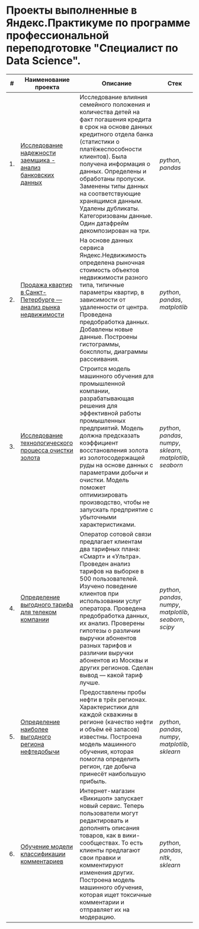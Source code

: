 # Проекты выполненные в Яндекс.Практикуме по программе профессиональной переподготовке "Специалист по Data Science".
                             
| #    | Наименование проекта                | Описание                                                     | Стек                                                         |
| ---- | ------------------------------------------------------------ | ------------------------------------------------------------ | ------------------------------------------------------------ |
| 1.   | [Исследование надежности заемщика - анализ банковских данных](https://github.com/Novikova-EA/yandex_praktikum_projects/tree/main/Analysis%20of%20bank%20data) | Исследование влияния семейного положения и количества детей на факт погашения кредита в срок на основе данных кредитного отдела банка (статистики о платёжеспособности клиентов). Была получена информация о данных. Определены и обработаны пропуски. Заменены типы данных на соответствующие хранящимся данным. Удалены дубликаты. Категоризованы данные. Один датафрейм декомпозирован на три. | *python*, *pandas*       |
| 2.   | [Продажа квартир в Санкт-Петербурге — анализ рынка недвижимости](https://github.com/Novikova-EA/yandex_praktikum_projects/tree/main/Analysis_of_real_estate) | На основе данных сервиса Яндекс.Недвижимость определена рыночная стоимость объектов недвижимости разного типа, типичные параметры квартир, в зависимости от удаленности от центра. Проведена предобработка данных. Добавлены новые данные. Построены гистограммы, боксплоты, диаграммы рассеивания. | *python*, *pandas*,  *matplotlib*     |
| 3.   | [Исследование технологического процесса очистки золота](https://github.com/Novikova-EA/yandex_praktikum_projects/tree/main/Gold%20Recovery) | Строится модель машинного обучения для промышленной компании, разрабатывающая решения для эффективной работы промышленных предприятий. Модель должна предсказать коэффициент восстановления золота из золотосодержащей руды на основе данных с параметрами добычи и очистки. Модель поможет оптимизировать производство, чтобы не запускать предприятие с убыточными характеристиками. | *python*, *pandas*, *numpy*, *sklearn*, *matplotlib*, *seaborn* |
| 4.   | [Определение выгодного тарифа для телеком компании](https://github.com/Novikova-EA/yandex_praktikum_projects/tree/main/Telecom_company_tariff) | Оператор сотовой связи предлагает клиентам два тарифных плана: «Смарт» и «Ультра». Проведен анализ тарифов на выборке в 500 пользователей. Изучено поведение клиентов при использовании услуг оператора. Проведена предобработка данных, их анализ. Проверены гипотезы о различии выручки абонентов разных тарифов и различии выручки абонентов из Москвы и других регионов. Сделан вывод — какой тариф лучше. | *python*, *pandas*, *numpy*, *matplotlib*, *seaborn*, *scipy* |
| 5.   | [Определение наиболее выгодного региона нефтедобычи](https://github.com/Novikova-EA/yandex_praktikum_projects/tree/main/Oil_production_region) | Предоставлены пробы нефти в трёх регионах. Характеристики для каждой скважины в регионе (качество нефти и объём её запасов) известны. Построена модель машинного обучения, которая помогла определить регион, где добыча принесёт наибольшую прибыль.  | *python*, *pandas*, *numpy*, *matplotlib*, *sklearn* |
| 6.   | [Обучение модели классификации комментариев](https://github.com/Novikova-EA/yandex_praktikum_projects/tree/main/Oil_production_region) | Интернет-магазин «Викишоп» запускает новый сервис. Теперь пользователи могут редактировать и дополнять описания товаров, как в вики-сообществах. То есть клиенты предлагают свои правки и комментируют изменения других. Построена модель машинного обучения, которая ищет токсичные комментарии и отправляет их на модерацию. | *python*, *pandas*, *nltk*, *sklearn* |
